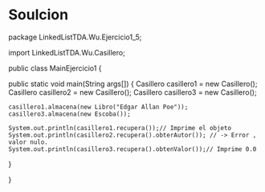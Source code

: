 # Soulcion

package LinkedListTDA.Wu.Ejercicio1_5;

import LinkedListTDA.Wu.Casillero;

public class MainEjercicio1 {

public static void main(String args[]) {
Casillero<Libro> casillero1 = new Casillero<Libro>();
Casillero<Libro> casillero2 = new Casillero<Libro>();
Casillero<Escoba> casillero3 = new Casillero<Escoba>();

    casillero1.almacena(new Libro("Edgar Allan Poe"));
    casillero3.almacena(new Escoba());

    System.out.println(casillero1.recupera());// Imprime el objeto
    System.out.println(casillero2.recupera().obterAutor()); // -> Error , valor nulo.
    System.out.println(casillero3.recupera().obtenValor());// Imprime 0.0

}

}
